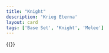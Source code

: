 ```yaml
---
title: "Knight"
description: 'Krieg Eterna'
layout: card
tags: ['Base Set', 'Knight', 'Melee']
---
```

{{<card-detail-page title="Knight7" artwork="Portrait of a Man in Armor with Two Pages by Paris Bordon (1571)" />}}